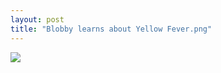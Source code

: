 ```yaml
---
layout: post
title: "Blobby learns about Yellow Fever.png"
---
```

<img id="img" src=" {{ site.baseurl}}/images/41-09-17-20-Blobby-learns-about-Yellow-Fever.png"/>